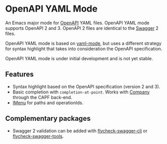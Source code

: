 # OpenAPI YAML Mode

An Emacs major mode for [OpenAPI](https://github.com/OAI/OpenAPI-Specification) YAML files. OpenAPI YAML mode supports OpenAPI 2 and 3. OpenAPI 2 files are identical to the [Swagger](https://swagger.io/) 2 files.

OpenAPI YAML mode is based on [yaml-mode](https://github.com/yoshiki/yaml-mode), but uses a different strategy for syntax highlight that takes into consideration the OpenAPI specification.

OpenAPI YAML mode is under initial development and is not yet stable.

## Features

- Syntax highlight based on the OpenAPI specification (version 2 and 3).
- Basic completion with `completion-at-point`. Works with [Company](https://company-mode.github.io/) through the CAPF back-end.
- [IMenu](https://www.gnu.org/software/emacs/manual/html_node/emacs/Imenu.html)
  for paths and operationIds.

## Complementary packages

- Swagger 2 validation can be added with [flycheck-swagger-cli](https://github.com/magoyette/flycheck-swagger-cli) or [flycheck-swagger-tools](https://github.com/magoyette/flycheck-swagger-tools).
